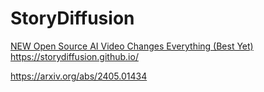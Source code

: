 # StoryDiffusion
[NEW Open Source AI Video Changes Everything (Best Yet)](https://youtu.be/jZWRENqCl6I) https://storydiffusion.github.io/

https://arxiv.org/abs/2405.01434
